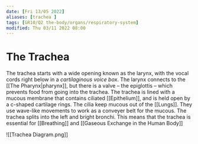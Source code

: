 ```yaml
---
date: [Fri 13/05 2022]
aliases: [trachea ]
tags: [GR10/Q2 the-body/organs/respiratory-system]
modified: Thu 03/11 2022 08:00
---
```

# The Trachea
The trachea starts with a wide opening known as the larynx, with the vocal cords right below in a *cartilaginous voice box*. The larynx connects to the [[The Pharynx|pharynx]], but there is a valve – the epiglottis – which prevents food from going into the trachea. The trachea is lined with a mucous membrane that contains ciliated [[Epithelium]], and is held open by a c-shaped cartilage rings. The cilia keep mucous out of the [[Lungs]]. They use wave-like movements to work as a conveyer belt for the mucous. The trachea splits into the left and bright bronchi. This means that the trachea is essential for [[Breathing]] and [[Gaseous Exchange in the Human Body]]

![[Trachea Diagram.png]]